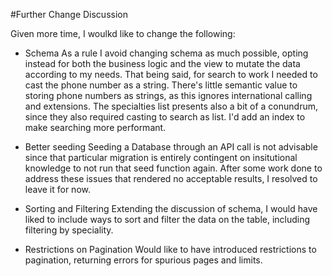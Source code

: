 #Further Change Discussion

Given more time, I woulkd like to change the following:

* Schema
    As a rule I avoid changing schema as much possible, opting instead for both the business logic and the view to mutate the data according to my needs. That being said, for search to work I needed to cast the phone number as a string. There's little semantic value to storing phone numbers as strings, as this ignores international calling and extensions. The specialties list presents also a bit of a conundrum, since they also required casting to search as list. I'd add an index to make searching more performant.

* Better seeding
    Seeding a Database through an API call is not advisable since that particular migration is entirely contingent on insitutional knowledge to not run that seed function again. After some work done to address these issues that rendered no acceptable results, I resolved to leave it for now.

* Sorting and Filtering
    Extending the discussion of schema, I would have liked to include ways to sort and filter the data on the table, including filtering by speciality.

* Restrictions on Pagination
    Would like to have introduced restrictions to pagination, returning errors for spurious pages and limits.